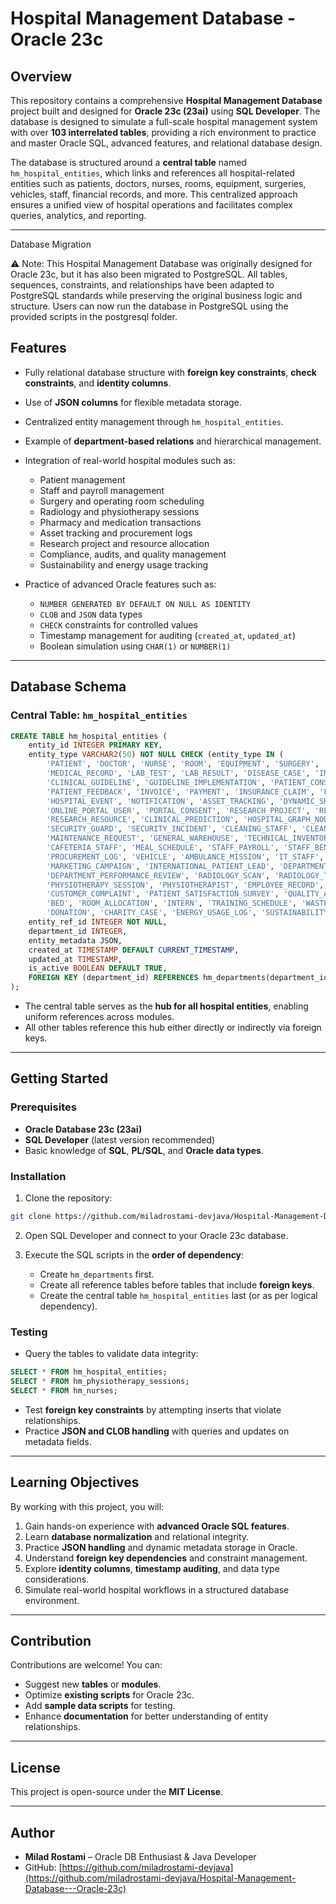 # Hospital Management Database - Oracle 23c

## Overview

This repository contains a comprehensive **Hospital Management Database** project built and designed for **Oracle 23c (23ai)** using **SQL Developer**. The database is designed to simulate a full-scale hospital management system with over **103 interrelated tables**, providing a rich environment to practice and master Oracle SQL, advanced features, and relational database design.

The database is structured around a **central table** named `hm_hospital_entities`, which links and references all hospital-related entities such as patients, doctors, nurses, rooms, equipment, surgeries, vehicles, staff, financial records, and more. This centralized approach ensures a unified view of hospital operations and facilitates complex queries, analytics, and reporting.

---





Database Migration

⚠️ Note: This Hospital Management Database was originally designed for Oracle 23c, but it has also been migrated to PostgreSQL.
 All tables, sequences, constraints, and relationships have been adapted to PostgreSQL standards while preserving the original 
 business logic and structure. Users can now run the database in PostgreSQL using the provided scripts in the postgresql folder.




## Features

* Fully relational database structure with **foreign key constraints**, **check constraints**, and **identity columns**.
* Use of **JSON columns** for flexible metadata storage.
* Centralized entity management through `hm_hospital_entities`.
* Example of **department-based relations** and hierarchical management.
* Integration of real-world hospital modules such as:

  * Patient management
  * Staff and payroll management
  * Surgery and operating room scheduling
  * Radiology and physiotherapy sessions
  * Pharmacy and medication transactions
  * Asset tracking and procurement logs
  * Research project and resource allocation
  * Compliance, audits, and quality management
  * Sustainability and energy usage tracking
* Practice of advanced Oracle features such as:

  * `NUMBER GENERATED BY DEFAULT ON NULL AS IDENTITY`
  * `CLOB` and `JSON` data types
  * `CHECK` constraints for controlled values
  * Timestamp management for auditing (`created_at`, `updated_at`)
  * Boolean simulation using `CHAR(1)` or `NUMBER(1)`

---

## Database Schema

### Central Table: `hm_hospital_entities`

```sql
CREATE TABLE hm_hospital_entities (
    entity_id INTEGER PRIMARY KEY,
    entity_type VARCHAR2(50) NOT NULL CHECK (entity_type IN (
        'PATIENT', 'DOCTOR', 'NURSE', 'ROOM', 'EQUIPMENT', 'SURGERY', 'VEHICLE', 'STAFF', 'OTHER',
        'MEDICAL_RECORD', 'LAB_TEST', 'LAB_RESULT', 'DISEASE_CASE', 'INFECTIOUS_DISEASE',
        'CLINICAL_GUIDELINE', 'GUIDELINE_IMPLEMENTATION', 'PATIENT_CONSENT', 'TELEMEDICINE_SESSION',
        'PATIENT_FEEDBACK', 'INVOICE', 'PAYMENT', 'INSURANCE_CLAIM', 'FINANCIAL_PREDICTION', 'BUDGET',
        'HOSPITAL_EVENT', 'NOTIFICATION', 'ASSET_TRACKING', 'DYNAMIC_SHIFT_ASSIGNMENT', 'SHIFT',
        'ONLINE_PORTAL_USER', 'PORTAL_CONSENT', 'RESEARCH_PROJECT', 'RESEARCH_RESOURCE_ALLOCATION',
        'RESEARCH_RESOURCE', 'CLINICAL_PREDICTION', 'HOSPITAL_GRAPH_NODE', 'HOSPITAL_GRAPH_EDGE',
        'SECURITY_GUARD', 'SECURITY_INCIDENT', 'CLEANING_STAFF', 'CLEANING_SCHEDULE', 'TECHNICAL_STAFF',
        'MAINTENANCE_REQUEST', 'GENERAL_WAREHOUSE', 'TECHNICAL_INVENTORY', 'PHARMACEUTICAL_WAREHOUSE',
        'CAFETERIA_STAFF', 'MEAL_SCHEDULE', 'STAFF_PAYROLL', 'STAFF_BENEFIT', 'PURCHASE_ORDER',
        'PROCUREMENT_LOG', 'VEHICLE', 'AMBULANCE_MISSION', 'IT_STAFF', 'SOFTWARE_LICENSE',
        'MARKETING_CAMPAIGN', 'INTERNATIONAL_PATIENT_LEAD', 'DEPARTMENT_MANAGER',
        'DEPARTMENT_PERFORMANCE_REVIEW', 'RADIOLOGY_SCAN', 'RADIOLOGY_TECHNICIAN',
        'PHYSIOTHERAPY_SESSION', 'PHYSIOTHERAPIST', 'EMPLOYEE_RECORD', 'TRAINING_PROGRAM',
        'CUSTOMER_COMPLAINT', 'PATIENT_SATISFACTION_SURVEY', 'QUALITY_AUDIT', 'COMPLIANCE_CHECKLIST',
        'BED', 'ROOM_ALLOCATION', 'INTERN', 'TRAINING_SCHEDULE', 'WASTE_DISPOSAL_LOG', 'WASTE_TYPE',
        'DONATION', 'CHARITY_CASE', 'ENERGY_USAGE_LOG', 'SUSTAINABILITY_INITIATIVE', 'LOG')),
    entity_ref_id INTEGER NOT NULL,
    department_id INTEGER,
    entity_metadata JSON,
    created_at TIMESTAMP DEFAULT CURRENT_TIMESTAMP,
    updated_at TIMESTAMP,
    is_active BOOLEAN DEFAULT TRUE,
    FOREIGN KEY (department_id) REFERENCES hm_departments(department_id)
);
```

* The central table serves as the **hub for all hospital entities**, enabling uniform references across modules.
* All other tables reference this hub either directly or indirectly via foreign keys.

---

## Getting Started

### Prerequisites

* **Oracle Database 23c (23ai)**
* **SQL Developer** (latest version recommended)
* Basic knowledge of **SQL**, **PL/SQL**, and **Oracle data types**.

### Installation

1. Clone the repository:

```bash
git clone https://github.com/miladrostami-devjava/Hospital-Management-Database---Oracle-23c.git
```

2. Open SQL Developer and connect to your Oracle 23c database.
3. Execute the SQL scripts in the **order of dependency**:

   * Create `hm_departments` first.
   * Create all reference tables before tables that include **foreign keys**.
   * Create the central table `hm_hospital_entities` last (or as per logical dependency).

### Testing

* Query the tables to validate data integrity:

```sql
SELECT * FROM hm_hospital_entities;
SELECT * FROM hm_physiotherapy_sessions;
SELECT * FROM hm_nurses;
```

* Test **foreign key constraints** by attempting inserts that violate relationships.
* Practice **JSON and CLOB handling** with queries and updates on metadata fields.

---

## Learning Objectives

By working with this project, you will:

1. Gain hands-on experience with **advanced Oracle SQL features**.
2. Learn **database normalization** and relational integrity.
3. Practice **JSON handling** and dynamic metadata storage in Oracle.
4. Understand **foreign key dependencies** and constraint management.
5. Explore **identity columns**, **timestamp auditing**, and data type considerations.
6. Simulate real-world hospital workflows in a structured database environment.

---

## Contribution

Contributions are welcome! You can:

* Suggest new **tables** or **modules**.
* Optimize **existing scripts** for Oracle 23c.
* Add **sample data scripts** for testing.
* Enhance **documentation** for better understanding of entity relationships.

---

## License

This project is open-source under the **MIT License**.

---

## Author

* **Milad Rostami** – Oracle DB Enthusiast & Java Developer
* GitHub: [https://github.com/miladrostami-devjava](https://github.com/miladrostami-devjava/Hospital-Management-Database---Oracle-23c)

